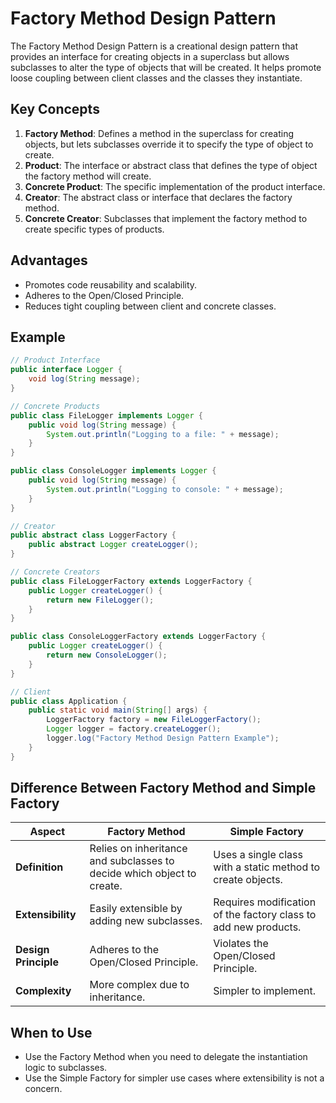 # Factory Method Design Pattern

The Factory Method Design Pattern is a creational design pattern that provides an interface for creating objects in a superclass but allows subclasses to alter the type of objects that will be created. It helps promote loose coupling between client classes and the classes they instantiate.

## Key Concepts

1. **Factory Method**: Defines a method in the superclass for creating objects, but lets subclasses override it to specify the type of object to create.
2. **Product**: The interface or abstract class that defines the type of object the factory method will create.
3. **Concrete Product**: The specific implementation of the product interface.
4. **Creator**: The abstract class or interface that declares the factory method.
5. **Concrete Creator**: Subclasses that implement the factory method to create specific types of products.

## Advantages

- Promotes code reusability and scalability.
- Adheres to the Open/Closed Principle.
- Reduces tight coupling between client and concrete classes.

## Example

```java
// Product Interface
public interface Logger {
    void log(String message);
}

// Concrete Products
public class FileLogger implements Logger {
    public void log(String message) {
        System.out.println("Logging to a file: " + message);
    }
}

public class ConsoleLogger implements Logger {
    public void log(String message) {
        System.out.println("Logging to console: " + message);
    }
}

// Creator
public abstract class LoggerFactory {
    public abstract Logger createLogger();
}

// Concrete Creators
public class FileLoggerFactory extends LoggerFactory {
    public Logger createLogger() {
        return new FileLogger();
    }
}

public class ConsoleLoggerFactory extends LoggerFactory {
    public Logger createLogger() {
        return new ConsoleLogger();
    }
}

// Client
public class Application {
    public static void main(String[] args) {
        LoggerFactory factory = new FileLoggerFactory();
        Logger logger = factory.createLogger();
        logger.log("Factory Method Design Pattern Example");
    }
}
```

## Difference Between Factory Method and Simple Factory

| Aspect                  | Factory Method                          | Simple Factory                          |
|-------------------------|-----------------------------------------|-----------------------------------------|
| **Definition**          | Relies on inheritance and subclasses to decide which object to create. | Uses a single class with a static method to create objects. |
| **Extensibility**       | Easily extensible by adding new subclasses. | Requires modification of the factory class to add new products. |
| **Design Principle**    | Adheres to the Open/Closed Principle.   | Violates the Open/Closed Principle.     |
| **Complexity**          | More complex due to inheritance.        | Simpler to implement.                   |

## When to Use

- Use the Factory Method when you need to delegate the instantiation logic to subclasses.
- Use the Simple Factory for simpler use cases where extensibility is not a concern.
